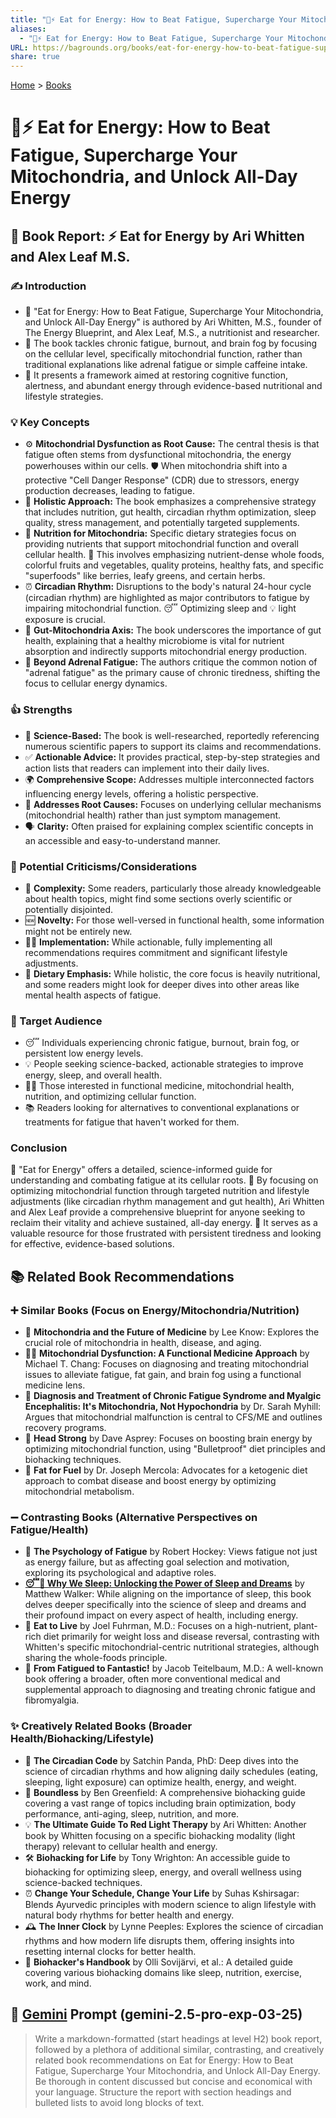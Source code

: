 ```yaml
---
title: "🍎⚡ Eat for Energy: How to Beat Fatigue, Supercharge Your Mitochondria, and Unlock All-Day Energy"
aliases:
  - "🍎⚡ Eat for Energy: How to Beat Fatigue, Supercharge Your Mitochondria, and Unlock All-Day Energy"
URL: https://bagrounds.org/books/eat-for-energy-how-to-beat-fatigue-supercharge-your-mitochondria-and-unlock-all-day-energy
share: true
---
```

[Home](../index.md) > [Books](./index.md)  
# 🍎⚡ Eat for Energy: How to Beat Fatigue, Supercharge Your Mitochondria, and Unlock All-Day Energy  
## 📖 Book Report: ⚡ Eat for Energy by Ari Whitten and Alex Leaf M.S.  
  
### ✍️ Introduction  
  
* 👤 "Eat for Energy: How to Beat Fatigue, Supercharge Your Mitochondria, and Unlock All-Day Energy" is authored by Ari Whitten, M.S., founder of The Energy Blueprint, and Alex Leaf, M.S., a nutritionist and researcher.  
* 🤯 The book tackles chronic fatigue, burnout, and brain fog by focusing on the cellular level, specifically mitochondrial function, rather than traditional explanations like adrenal fatigue or simple caffeine intake.  
* 🎯 It presents a framework aimed at restoring cognitive function, alertness, and abundant energy through evidence-based nutritional and lifestyle strategies.  
  
### 💡 Key Concepts  
  
* ⚙️ **Mitochondrial Dysfunction as Root Cause:** The central thesis is that fatigue often stems from dysfunctional mitochondria, the energy powerhouses within our cells. 🛡️ When mitochondria shift into a protective "Cell Danger Response" (CDR) due to stressors, energy production decreases, leading to fatigue.  
* 🌱 **Holistic Approach:** The book emphasizes a comprehensive strategy that includes nutrition, gut health, circadian rhythm optimization, sleep quality, stress management, and potentially targeted supplements.  
* 🍎 **Nutrition for Mitochondria:** Specific dietary strategies focus on providing nutrients that support mitochondrial function and overall cellular health. 🥗 This involves emphasizing nutrient-dense whole foods, colorful fruits and vegetables, quality proteins, healthy fats, and specific "superfoods" like berries, leafy greens, and certain herbs.  
* ⏰ **Circadian Rhythm:** Disruptions to the body's natural 24-hour cycle (circadian rhythm) are highlighted as major contributors to fatigue by impairing mitochondrial function. 😴 Optimizing sleep and 💡 light exposure is crucial.  
* 🦠 **Gut-Mitochondria Axis:** The book underscores the importance of gut health, explaining that a healthy microbiome is vital for nutrient absorption and indirectly supports mitochondrial energy production.  
* 🙅 **Beyond Adrenal Fatigue:** The authors critique the common notion of "adrenal fatigue" as the primary cause of chronic tiredness, shifting the focus to cellular energy dynamics.  
  
### 👍 Strengths  
  
* 🔬 **Science-Based:** The book is well-researched, reportedly referencing numerous scientific papers to support its claims and recommendations.  
* ✅ **Actionable Advice:** It provides practical, step-by-step strategies and action lists that readers can implement into their daily lives.  
* 🌍 **Comprehensive Scope:** Addresses multiple interconnected factors influencing energy levels, offering a holistic perspective.  
* 🎯 **Addresses Root Causes:** Focuses on underlying cellular mechanisms (mitochondrial health) rather than just symptom management.  
* 🗣️ **Clarity:** Often praised for explaining complex scientific concepts in an accessible and easy-to-understand manner.  
  
### 🤔 Potential Criticisms/Considerations  
  
* 🤯 **Complexity:** Some readers, particularly those already knowledgeable about health topics, might find some sections overly scientific or potentially disjointed.  
* 🆕 **Novelty:** For those well-versed in functional health, some information might not be entirely new.  
* 🏋️‍♀️ **Implementation:** While actionable, fully implementing all recommendations requires commitment and significant lifestyle adjustments.  
* 🥕 **Dietary Emphasis:** While holistic, the core focus is heavily nutritional, and some readers might look for deeper dives into other areas like mental health aspects of fatigue.  
  
### 🎯 Target Audience  
  
* 😴 Individuals experiencing chronic fatigue, burnout, brain fog, or persistent low energy levels.  
* 💡 People seeking science-backed, actionable strategies to improve energy, sleep, and overall health.  
* 🧑‍⚕️ Those interested in functional medicine, mitochondrial health, nutrition, and optimizing cellular function.  
* 📚 Readers looking for alternatives to conventional explanations or treatments for fatigue that haven't worked for them.  
  
### Conclusion  
  
🎉 "Eat for Energy" offers a detailed, science-informed guide for understanding and combating fatigue at its cellular roots. 🔋 By focusing on optimizing mitochondrial function through targeted nutrition and lifestyle adjustments (like circadian rhythm management and gut health), Ari Whitten and Alex Leaf provide a comprehensive blueprint for anyone seeking to reclaim their vitality and achieve sustained, all-day energy. 💯 It serves as a valuable resource for those frustrated with persistent tiredness and looking for effective, evidence-based solutions.  
  
## 📚 Related Book Recommendations  
  
### ➕ Similar Books (Focus on Energy/Mitochondria/Nutrition)  
  
* 🧬 **Mitochondria and the Future of Medicine** by Lee Know: Explores the crucial role of mitochondria in health, disease, and aging.  
* 👨‍⚕️ **Mitochondrial Dysfunction: A Functional Medicine Approach** by Michael T. Chang: Focuses on diagnosing and treating mitochondrial issues to alleviate fatigue, fat gain, and brain fog using a functional medicine lens.  
* 🤕 **Diagnosis and Treatment of Chronic Fatigue Syndrome and Myalgic Encephalitis: It's Mitochondria, Not Hypochondria** by Dr. Sarah Myhill: Argues that mitochondrial malfunction is central to CFS/ME and outlines recovery programs.  
* 🧠 **Head Strong** by Dave Asprey: Focuses on boosting brain energy by optimizing mitochondrial function, using "Bulletproof" diet principles and biohacking techniques.  
* 🥑 **Fat for Fuel** by Dr. Joseph Mercola: Advocates for a ketogenic diet approach to combat disease and boost energy by optimizing mitochondrial metabolism.  
  
### ➖ Contrasting Books (Alternative Perspectives on Fatigue/Health)  
  
* 🧠 **The Psychology of Fatigue** by Robert Hockey: Views fatigue not just as energy failure, but as affecting goal selection and motivation, exploring its psychological and adaptive roles.  
* **[😴💭 Why We Sleep: Unlocking the Power of Sleep and Dreams](./why-we-sleep-unlocking-the-power-of-sleep-and-dreams.md)** by Matthew Walker: While aligning on the importance of sleep, this book delves deeper specifically into the science of sleep and dreams and their profound impact on every aspect of health, including energy.  
* 🥦 **Eat to Live** by Joel Fuhrman, M.D.: Focuses on a high-nutrient, plant-rich diet primarily for weight loss and disease reversal, contrasting with Whitten's specific mitochondrial-centric nutritional strategies, although sharing the whole-foods principle.  
* 💪 **From Fatigued to Fantastic!** by Jacob Teitelbaum, M.D.: A well-known book offering a broader, often more conventional medical and supplemental approach to diagnosing and treating chronic fatigue and fibromyalgia.  
  
### ✨ Creatively Related Books (Broader Health/Biohacking/Lifestyle)  
  
* 📅 **The Circadian Code** by Satchin Panda, PhD: Deep dives into the science of circadian rhythms and how aligning daily schedules (eating, sleeping, light exposure) can optimize health, energy, and weight.  
* 🚀 **Boundless** by Ben Greenfield: A comprehensive biohacking guide covering a vast range of topics including brain optimization, body performance, anti-aging, sleep, nutrition, and more.  
* 💡 **The Ultimate Guide To Red Light Therapy** by Ari Whitten: Another book by Whitten focusing on a specific biohacking modality (light therapy) relevant to cellular health and energy.  
* 🛠️ **Biohacking for Life** by Tony Wrighton: An accessible guide to biohacking for optimizing sleep, energy, and overall wellness using science-backed techniques.  
* ⏰ **Change Your Schedule, Change Your Life** by Suhas Kshirsagar: Blends Ayurvedic principles with modern science to align lifestyle with natural body rhythms for better health and energy.  
* 🕰️ **The Inner Clock** by Lynne Peeples: Explores the science of circadian rhythms and how modern life disrupts them, offering insights into resetting internal clocks for better health.  
* 🧬 **Biohacker's Handbook** by Olli Sovijärvi, et al.: A detailed guide covering various biohacking domains like sleep, nutrition, exercise, work, and mind.  
  
## 💬 [Gemini](../software/gemini.md) Prompt (gemini-2.5-pro-exp-03-25)  
> Write a markdown-formatted (start headings at level H2) book report, followed by a plethora of additional similar, contrasting, and creatively related book recommendations on Eat for Energy: How to Beat Fatigue, Supercharge Your Mitochondria, and Unlock All-Day Energy. Be thorough in content discussed but concise and economical with your language. Structure the report with section headings and bulleted lists to avoid long blocks of text.